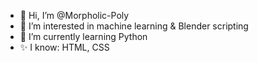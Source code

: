 - 👋 Hi, I’m @Morpholic-Poly
- 👀 I’m interested in machine learning & Blender scripting
- 🌱 I’m currently learning Python
- ✨ I know: HTML, CSS

<!---
Morpholic-Poly/Morpholic-Poly is a ✨ special ✨ repository because its `README.md` (this file) appears on your GitHub profile.
You can click the Preview link to take a look at your changes.
--->
